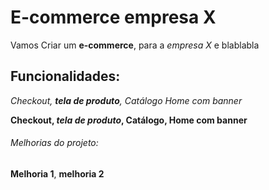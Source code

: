 # E-commerce empresa  X

Vamos Criar um **e-commerce**, para a *empresa X* e blablabla 

## Funcionalidades:

_Checkout, **tela de produto**, Catálogo Home com banner_ 

**Checkout, _tela de produto_, Catálogo, Home com banner**

###### Melhorias do projeto:

__Melhoria 1__, __melhoria 2__ 
